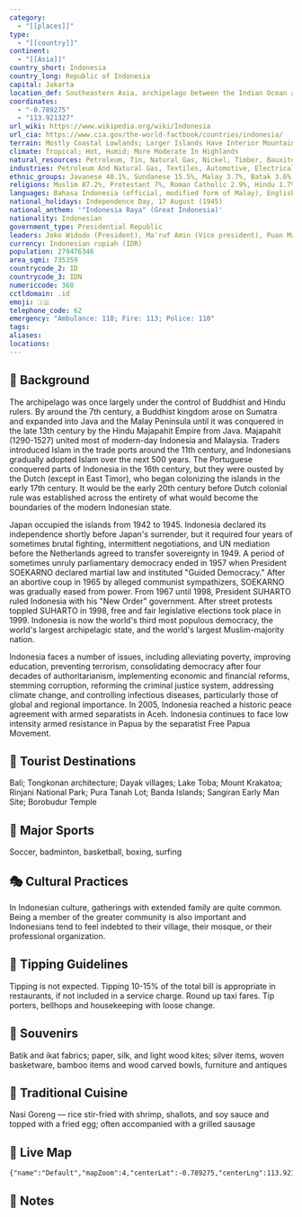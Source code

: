 ```yaml
---
category:
  - "[[places]]"
type:
  - "[[country]]"
continent:
  - "[[Asia]]"
country_short: Indonesia
country_long: Republic of Indonesia
capital: Jakarta
location_def: Southeastern Asia, archipelago between the Indian Ocean and the Pacific Ocean
coordinates:
  - "-0.789275"
  - "113.921327"
url_wiki: https://www.wikipedia.org/wiki/Indonesia
url_cia: https://www.cia.gov/the-world-factbook/countries/indonesia/
terrain: Mostly Coastal Lowlands; Larger Islands Have Interior Mountains
climate: Tropical; Hot, Humid; More Moderate In Highlands
natural_resources: Petroleum, Tin, Natural Gas, Nickel, Timber, Bauxite, Copper, Fertile Soils, Coal, Gold, Silver
industries: Petroleum And Natural Gas, Textiles, Automotive, Electrical Appliances, Apparel, Footwear, Mining, Cement, Medical Instruments And Appliances, Handicrafts, Chemical Fertilizers, Plywood, Rubber, Processed Food, Jewelry, And Tourism
ethnic_groups: Javanese 40.1%, Sundanese 15.5%, Malay 3.7%, Batak 3.6%, Madurese 3%, Betawi 2.9%, Minangkabau 2.7%, Buginese 2.7%, Bantenese 2%, Banjarese 1.7%, Balinese 1.7%, Acehnese 1.4%, Dayak 1.4%, Sasak 1.3%, Chinese 1.2%, other 15% (2010 est.)
religions: Muslim 87.2%, Protestant 7%, Roman Catholic 2.9%, Hindu 1.7%, other 0.9% (includes Buddhist and Confucian), unspecified 0.4% (2010 est.)
languages: Bahasa Indonesia (official, modified form of Malay), English, Dutch, local dialects (of which the most widely spoken is Javanese)
national_holidays: Independence Day, 17 August (1945)
national_anthem: '"Indonesia Raya" (Great Indonesia)'
nationality: Indonesian
government_type: Presidential Republic
leaders: Joko Widodo (President), Ma'ruf Amin (Vice president), Puan Maharani (Speaker), Muhammad Syarifuddin (Chief justice)
currency: Indonesian rupiah (IDR)
population: 279476346
area_sqmi: 735359
countrycode_2: ID
countrycode_3: IDN
numericcode: 360
cctldomain: .id
emoji: 🇮🇩
telephone_code: 62
emergency: "Ambulance: 118; Fire: 113; Police: 110"
tags: 
aliases: 
locations:
---
```

## 🌱 Background
The archipelago was once largely under the control of Buddhist and Hindu rulers. By around the 7th century, a Buddhist kingdom arose on Sumatra and expanded into Java and the Malay Peninsula until it was conquered in the late 13th century by the Hindu Majapahit Empire from Java. Majapahit (1290-1527) united most of modern-day Indonesia and Malaysia. Traders introduced Islam in the trade ports around the 11th century, and Indonesians gradually adopted Islam over the next 500 years. The Portuguese conquered parts of Indonesia in the 16th century, but they were ousted by the Dutch (except in East Timor), who began colonizing the islands in the early 17th century. It would be the early 20th century before Dutch colonial rule was established across the entirety of what would become the boundaries of the modern Indonesian state.  
  
Japan occupied the islands from 1942 to 1945. Indonesia declared its independence shortly before Japan's surrender, but it required four years of sometimes brutal fighting, intermittent negotiations, and UN mediation before the Netherlands agreed to transfer sovereignty in 1949. A period of sometimes unruly parliamentary democracy ended in 1957 when President SOEKARNO declared martial law and instituted "Guided Democracy." After an abortive coup in 1965 by alleged communist sympathizers, SOEKARNO was gradually eased from power. From 1967 until 1998, President SUHARTO ruled Indonesia with his "New Order" government. After street protests toppled SUHARTO in 1998, free and fair legislative elections took place in 1999. Indonesia is now the world's third most populous democracy, the world's largest archipelagic state, and the world's largest Muslim-majority nation.  
  
Indonesia faces a number of issues, including alleviating poverty, improving education, preventing terrorism, consolidating democracy after four decades of authoritarianism, implementing economic and financial reforms, stemming corruption, reforming the criminal justice system, addressing climate change, and controlling infectious diseases, particularly those of global and regional importance. In 2005, Indonesia reached a historic peace agreement with armed separatists in Aceh. Indonesia continues to face low intensity armed resistance in Papua by the separatist Free Papua Movement.

## 📌 Tourist Destinations
Bali; Tongkonan architecture; Dayak villages; Lake Toba; Mount Krakatoa; Rinjani National Park; Pura Tanah Lot; Banda Islands; Sangiran Early Man Site; Borobudur Temple

## 🥇 Major Sports
Soccer, badminton, basketball, boxing, surfing

## 🎭 Cultural Practices
In Indonesian culture, gatherings with extended family are quite common. Being a member of the greater community is also important and Indonesians tend to feel indebted to their village, their mosque, or their professional organization.

## 🫰 Tipping Guidelines
Tipping is not expected. Tipping 10-15% of the total bill is appropriate in restaurants, if not included in a service charge. Round up taxi fares. Tip porters, bellhops and housekeeping with loose change.

## 🎁 Souvenirs
Batik and ikat fabrics; paper, silk, and light wood kites; silver items, woven basketware, bamboo items and wood carved bowls, furniture and antiques

## 🍲 Traditional Cuisine
Nasi Goreng — rice stir-fried with shrimp, shallots, and soy sauce and topped with a fried egg; often accompanied with a grilled sausage

## 📡 Live Map
```mapview
{"name":"Default","mapZoom":4,"centerLat":-0.789275,"centerLng":113.921327,"query":"","chosenMapSource":0}
```

## 📒 Notes

